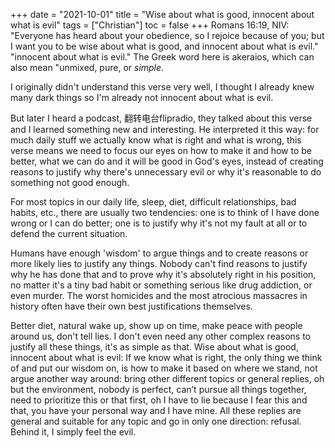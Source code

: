 +++ 
date = "2021-10-01"
title = "Wise about what is good, innocent about what is evil"
tags = ["Christian"]
toc = false
+++
Romans 16:19, NIV: "Everyone has heard about your obedience, so I rejoice because of you; but I want you to be wise about what is good, and innocent about what is evil." "innocent about what is evil." The Greek word here is akeraios, which can also mean "unmixed, pure, or *simple*.

I originally didn't understand this verse very well, I thought I already knew many dark things so I'm already not innocent about what is evil. 

But later I heard a podcast, 翻转电台flipradio, they talked about this verse and I learned something new and interesting. He interpreted it this way: for much daily stuff we actually know what is right and what is wrong, this verse means we need to focus our eyes on how to make it and how to be better, what we can do and it will be good in God's eyes, instead of creating reasons to justify why there's unnecessary evil or why it's reasonable to do something not good enough.

For most topics in our daily life, sleep, diet, difficult relationships, bad habits, etc., there are usually two tendencies: one is to think of I have done wrong or I can do better; one is to justify why it's not my fault at all or to defend the current situation. 

Humans have enough 'wisdom' to argue things and to create reasons or more likely lies to justify any things. Nobody can't find reasons to justify why he has done that and to prove why it's absolutely right in his position, no matter it's a tiny bad habit or something serious like drug addiction, or even murder. The worst homicides and the most atrocious massacres in history often have their own best justifications themselves.

Better diet, natural wake up, show up on time, make peace with people around us, don't tell lies. I don't even need any other complex reasons to justify all these things, it's as simple as that. Wise about what is good, innocent about what is evil: If we know what is right, the only thing we think of and put our wisdom on, is how to make it based on where we stand, not argue another way around: bring other different topics or general replies, oh but the environment, nobody is perfect, can’t pursue all things together, need to prioritize this or that first, oh I have to lie because I fear this and that, you have your personal way and I have mine. All these replies are general and suitable for any topic and go in only one direction: refusal. Behind it, I simply feel the evil.


